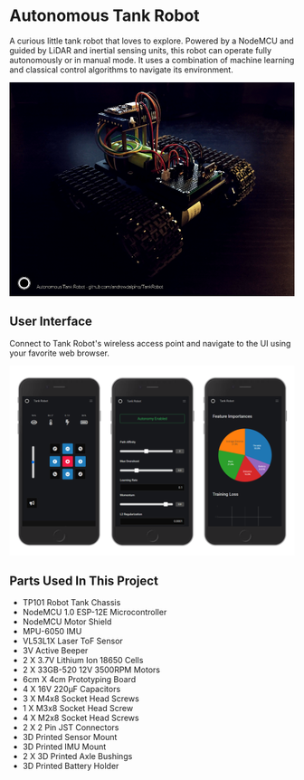 # Autonomous Tank Robot
A curious little tank robot that loves to explore. Powered by a NodeMCU and guided by LiDAR and inertial sensing units, this robot can operate fully autonomously or in manual mode. It uses a combination of machine learning and classical control algorithms to navigate its environment.

![Tank Robot Glam Photo](https://raw.githubusercontent.com/andrewdalpino/TankRobot/master/docs/images/tank-robot-glam-photo.png)

## User Interface
Connect to Tank Robot's wireless access point and navigate to the UI using your favorite web browser.

![Tank Robot User Interface](https://raw.githubusercontent.com/andrewdalpino/TankRobot/master/docs/images/tank-robot-ui.png)

## Parts Used In This Project

- TP101 Robot Tank Chassis
- NodeMCU 1.0 ESP-12E Microcontroller
- NodeMCU Motor Shield
- MPU-6050 IMU
- VL53L1X Laser ToF Sensor
- 3V Active Beeper
- 2 X 3.7V Lithium Ion 18650 Cells
- 2 X 33GB-520 12V 3500RPM Motors
- 6cm X 4cm Prototyping Board
- 4 X 16V 220μF Capacitors
- 3 X M4x8 Socket Head Screws
- 1 X M3x8 Socket Head Screw
- 4 X M2x8 Socket Head Screws
- 2 X 2 Pin JST Connectors
- 3D Printed Sensor Mount
- 3D Printed IMU Mount
- 2 X 3D Printed Axle Bushings
- 3D Printed Battery Holder
